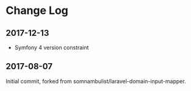 Change Log
==========

2017-12-13
----------

 * Symfony 4 version constraint

2017-08-07
----------

Initial commit, forked from somnambulist/laravel-domain-input-mapper.
